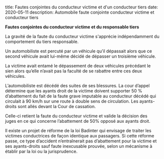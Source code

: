 title: Fautes conjointes du conducteur victime et d'un conducteur tiers
date: 2020-05-11
description: Automobile faute conjointe conducteur victime et conducteur tiers

**Fautes conjointes du conducteur victime et du responsable tiers**

La gravité de la faute du conducteur victime s'apprécie indépendamment du comportement du tiers responsable.



Un automobiliste est percuté par un véhicule qu’il dépassait alors que ce second véhicule avait lui-même décidé de dépasser un troisième véhicule.

La victime avait entamé le dépassement de deux véhicules précédant le sien alors qu’elle n’avait pas la faculté de se rabattre entre ces deux véhicules.

L’automobiliste est décédé des suites de ses blessures. La cour d’appel détermine que les ayants droit de la victime doivent supporter 50 % d’abattement du fait de la faute grave imputable au conducteur décédé qui circulait à 90 km/h sur une route à double sens de circulation. Les ayants-droits sont allés devant la Cour de cassation.

Celle-ci retient la faute du conducteur victime et valide la décision des juges en ce qui concerne l’abattement de 50% opposé aux ayants droit.



Il existe un projet de réforme de la loi Badinter qui envisage de traiter les victimes conductrices de façon identique aux passagers. Si cette réforme passe, ce type d’accident n’entraînerait pas d’abattement pour la victime et ses ayants-droits sauf faute inexcusable prouvée, selon un mécanisme à établir par la loi ou la jurisprudence.